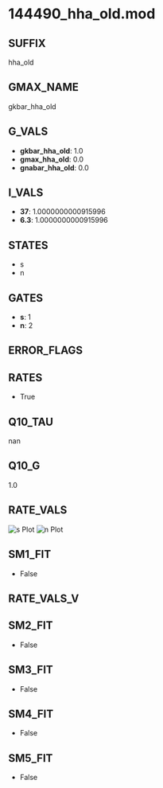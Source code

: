 # 144490_hha_old.mod

## SUFFIX

hha_old

## GMAX_NAME

gkbar_hha_old

## G_VALS

- **gkbar_hha_old**: 1.0
- **gmax_hha_old**: 0.0
- **gnabar_hha_old**: 0.0

## I_VALS

- **37**: 1.0000000000915996
- **6.3**: 1.0000000000915996

## STATES

- s
- n

## GATES

- **s**: 1
- **n**: 2

## ERROR_FLAGS


## RATES

- True

## Q10_TAU

nan

## Q10_G

1.0

## RATE_VALS

![s Plot](/Users/pbozelos/Dropbox/icg-Chai-Panos/supermodels/output_markdown_files/K/144490_hha_old.mod/images/s.png)
![n Plot](/Users/pbozelos/Dropbox/icg-Chai-Panos/supermodels/output_markdown_files/K/144490_hha_old.mod/images/n.png)

## SM1_FIT

- False

## RATE_VALS_V

## SM2_FIT

- False

## SM3_FIT

- False

## SM4_FIT

- False

## SM5_FIT

- False

